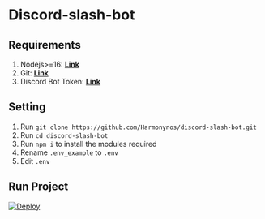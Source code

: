 # Discord-slash-bot

## Requirements
1. Nodejs>=16: **[Link](https://nodejs.org)**
2. Git: **[Link](https://git-scm.com)**
3. Discord Bot Token: **[Link](https://discord.com/developers/applications)**

## Setting
1. Run `git clone https://github.com/Harmonynos/discord-slash-bot.git`
2. Run `cd discord-slash-bot`
3. Run `npm i` to install the modules required
4. Rename `.env_example` to `.env`
5. Edit `.env`

## Run Project
[![Deploy](https://www.herokucdn.com/deploy/button.svg)](https://heroku.com/deploy?template=https://github.com/Harmonynos/discord-slash-bot)

